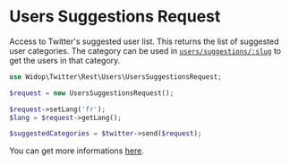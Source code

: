 # Users Suggestions Request

Access to Twitter's suggested user list. This returns the list of suggested user categories. The category can be used in
[`users/suggestions/:slug`](suggestions_slug.md) to get the users in that category.

``` php
use Widop\Twitter\Rest\Users\UsersSuggestionsRequest;

$request = new UsersSuggestionsRequest();

$request->setLang('fr');
$lang = $request->getLang();

$suggestedCategories = $twitter->send($request);
```

You can get more informations [here](https://dev.twitter.com/docs/api/1.1/get/users/suggestions).

